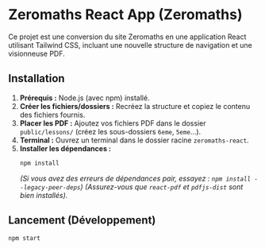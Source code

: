 # Zeromaths React App (Zeromaths)

Ce projet est une conversion du site Zeromaths en une application React utilisant Tailwind CSS, incluant une nouvelle structure de navigation et une visionneuse PDF.

## Installation

1.  **Prérequis :** Node.js (avec npm) installé.
2.  **Créer les fichiers/dossiers :** Recréez la structure et copiez le contenu des fichiers fournis.
3.  **Placer les PDF :** Ajoutez vos fichiers PDF dans le dossier `public/lessons/` (créez les sous-dossiers `6eme`, `5eme`...).
4.  **Terminal :** Ouvrez un terminal dans le dossier racine `zeromaths-react`.
5.  **Installer les dépendances :**
    ```bash
    npm install
    ```
    *(Si vous avez des erreurs de dépendances pair, essayez : `npm install --legacy-peer-deps`)*
    *(Assurez-vous que `react-pdf` et `pdfjs-dist` sont bien installés).*

## Lancement (Développement)

```bash
npm start